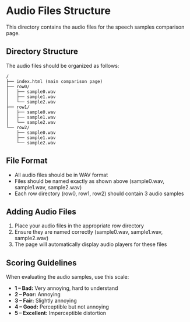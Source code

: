 # Audio Files Structure

This directory contains the audio files for the speech samples comparison page.

## Directory Structure

The audio files should be organized as follows:

```
/
├── index.html (main comparison page)
├── row0/
│   ├── sample0.wav
│   ├── sample1.wav
│   └── sample2.wav
├── row1/
│   ├── sample0.wav
│   ├── sample1.wav
│   └── sample2.wav
└── row2/
    ├── sample0.wav
    ├── sample1.wav
    └── sample2.wav
```

## File Format

- All audio files should be in WAV format
- Files should be named exactly as shown above (sample0.wav, sample1.wav, sample2.wav)
- Each row directory (row0, row1, row2) should contain 3 audio samples

## Adding Audio Files

1. Place your audio files in the appropriate row directory
2. Ensure they are named correctly (sample0.wav, sample1.wav, sample2.wav)
3. The page will automatically display audio players for these files

## Scoring Guidelines

When evaluating the audio samples, use this scale:

- **1 – Bad:** Very annoying, hard to understand
- **2 – Poor:** Annoying  
- **3 – Fair:** Slightly annoying
- **4 – Good:** Perceptible but not annoying
- **5 – Excellent:** Imperceptible distortion